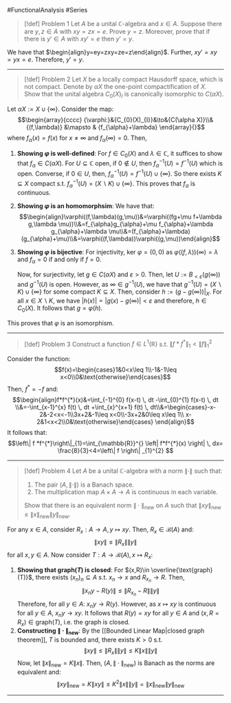 #FunctionalAnalysis #Series 


> [!def] Problem 1
> Let $A$ be a unital $\mathbb{C}$-algebra and $x\in A$. Suppose there are $y,z\in A$ with $xy=zx=e$. Prove $y=z$. Moreover, prove that if there is $y'\in A$ with $xy'=e$ then $y'=y$.

We have that $\begin{align}y=ey=zxy=ze=z\end{align}$. Further, $xy'=xy=yx=e$. Therefore, $y'=y$.

---
> [!def] Problem 2
> Let $X$ be a locally compact Hausdorff space, which is not compact. Denote by $\alpha X$ the one-point compactification of $X$. Show that the unital algebra $C_{0}(X)_{I}$ is canonically isomorphic to $C(\alpha X)$.

Let $\alpha X:=X \cup \{ \infty \}$. Consider the map: $$\begin{array}{cccc} {\varphi:}&{C_{0}(X)_{I}}&\to&{C(\alpha X)}\\&{(f,\lambda)} &\mapsto & {f_{\alpha}+\lambda} \end{array}{}$$where $f_{\alpha}(x)=f(x)$ for $x\neq \infty$ and $f_{\alpha}(\infty)=0$. Then,
1. **Showing $\varphi$ is well-defined**:
	   For $f\in C_{0}(X)$ and $\lambda\in \mathbb{C}$, it suffices to show that $f_{\alpha}\in C(\alpha X)$. For $U\subseteq \mathbb{C}$ open, if $0\notin U$, then $f_{\alpha}^{-1}(U)=f^{-1}(U)$ which is open. Converse, if $0\in U$, then, $f^{-1}_{\alpha}(U)=f^{-1}(U)\cup \{ \infty \}$. So there exists $K\subseteq X$ compact s.t. $f^{-1}_{\alpha}(U)=(X \backslash K)\cup \{ \infty \}$. This proves that $f_{\alpha}$ is continuous.
2. **Showing $\varphi$ is an homomorphsim**:
	We have that: $$\begin{align}\varphi((f,\lambda)(g,\mu))&=\varphi((fg+\mu f+\lambda g,\lambda \mu))\\&=f_{\alpha}g_{\alpha}+\mu f_{\alpha}+\lambda g_{\alpha}+\lambda \mu\\&=(f_{\alpha}+\lambda)(g_{\alpha}+\mu)\\&=\varphi((f,\lambda))\varphi((g,\mu))\end{align}$$
3. **Showing $\varphi$ is bijective**:
	For injectivity, $\text{ker }\varphi=(0,0)$ as $\varphi((f,\lambda))(\infty)=\lambda$ and $f_{\alpha}=0$ if and only if $f=0$. 
	
	Now, for surjectivity, let $g\in C(\alpha X)$ and $\varepsilon>0$. Then, let $U:=B_{<\varepsilon}(g(\infty))$ and $g^{-1}(U)$ is open. However, as $\infty\in g^{-1}(U)$, we have that $g^{-1}(U)=(X \backslash K)\cup \{ \infty \}$ for some compact $K\subseteq X$. Then, consider $h:=(g-g(\infty))|_{X}$. For all $x\in X \backslash K$,  we have $\left| h(x) \right|=\left| g(x)-g(\infty) \right|<\varepsilon$ and therefore, $h\in C_{0}(X)$. It follows that $g=\varphi(h)$. 

This proves that $\varphi$ is an isomorphism.

---
> [!def] Problem 3
> Construct a function $f\in L^1(\mathbb{R})$ s.t. $\left\| f*f^{*} \right\|_{1}<\left\| f \right\|^2_{1}$

Consider the function: $$f(x)=\begin{cases}1&0<x\leq 1\\-1&-1\leq x<0\\0&\text{otherwise}\end{cases}$$Then, $f^{*}=-f$ and: 
$$\begin{align}f*f^{*}(x)&=\int_{-1}^{0} f(x-t) \, dt -\int_{0}^{1} f(x-t) \, dt \\&=-\int_{x-1}^{x} f(t) \, dt +\int_{x}^{x+1} f(t) \, dt\\&=\begin{cases}-x-2&-2<x<-1\\3x+2&-1\leq x<0\\-3x+2&0\leq x\leq 1\\ x-2&1<x<2\\0&\text{otherwise}\end{cases} \end{align}$$It follows that: $$\left\| f *f^{*}\right\|_{1}=\int_{\mathbb{R}}^{} \left| f*f^{*}(x) \right|  \, dx= \frac{8}{3}<4=\left\| f \right\| _{1}^{2}  $$

---
> [!def] Problem 4
> Let $A$ be a unital $\mathbb{C}$-algebra with a norm $\|\cdot\|$ such that: 
> 1. The pair $(A,\|\cdot\|)$ is a Banach space. 
> 2. The multiplication map $A\times A\to A$ is continuous in each variable. 
> 
> Show that there is an equivalent norm $\|\cdot\|_{\text{new}}$ on $A$ such that $\|xy\|_{\text{new}}\leq\|x\|_{\text{new}}\|y\|_{\text{new}}$.

For any $x\in A$, consider $R_{x}:A\to A,y\mapsto xy$. Then, $R_{x}\in \mathcal{B}(A)$ and: $$\left\| xy \right\| \leq \left\| R_{x} \right\| \left\| y \right\| $$ for all $x,y\in A$. Now consider $T:A\to \mathcal{B}(A),x\mapsto R_{x}$:
1. **Showing that $\text{graph}(T)$ is closed**: 
   For $(x,R)\in \overline{\text{graph}(T)}$, there exists $(x_{n})_{n} \subseteq A$ s.t. $x_{n}\to x$ and $R_{x_{n}}\to R$. Then, $$\left\| x_{n}y-R(y) \right\| \leq \left\| R_{x_{n}}-R \right\|\left\| y \right\|  $$
   Therefore, for all $y\in A$: $x_{n}y\to R(y)$. However, as $x\mapsto xy$ is continuous for all $y\in A$, $x_{n}y\to xy$. It follows that $R(y)=xy$ for all $y\in A$ and $(x,R=R_{x})\in \text{graph}(T)$, i.e. the graph is closed.
2. **Constructing $\|\cdot\|_{\text{new}}$**:
By the [[Bounded Linear Map|closed graph theorem]], $T$ is bounded and, there exists $K>0$ s.t. $$\left\| xy \right\| \leq \left\| R_{x} \right\| \left\| y \right\| \leq K\|x\|\|y\|$$Now, let $\|x\|_{\text{new}}=K\|x\|$. Then, $(A,\|\cdot\|_{\text{new}})$ is Banach as the norms are equivalent and: $$\left\| xy \right\| _{\text{new}}=K\left\| xy \right\| \leq K^{2}\|x\|\|y\|=\|x\|_{\text{new}}\|y\|_{\text{new}}$$
---